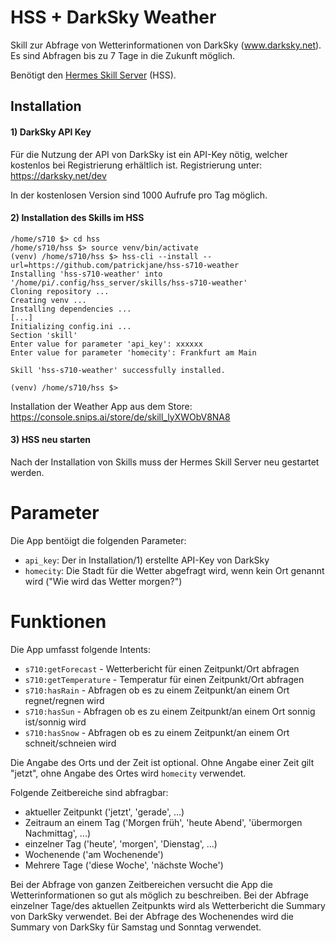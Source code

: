 # HSS + DarkSky Weather

Skill zur Abfrage von Wetterinformationen von DarkSky (www.darksky.net). Es sind Abfragen bis zu 7 Tage in die Zukunft möglich.

Benötigt den [Hermes Skill Server](https://github.com/patrickjane/hss-server) (HSS).

## Installation

#### 1) DarkSky API Key

Für die Nutzung der API von DarkSky ist ein API-Key nötig, welcher kostenlos bei Registrierung erhältlich ist. Registrierung unter: https://darksky.net/dev

In der kostenlosen Version sind 1000 Aufrufe pro Tag möglich.

#### 2) Installation des Skills im HSS

```
/home/s710 $> cd hss
/home/s710/hss $> source venv/bin/activate
(venv) /home/s710/hss $> hss-cli --install --url=https://github.com/patrickjane/hss-s710-weather
Installing 'hss-s710-weather' into '/home/pi/.config/hss_server/skills/hss-s710-weather'
Cloning repository ...
Creating venv ...
Installing dependencies ...
[...]
Initializing config.ini ...
Section 'skill'
Enter value for parameter 'api_key': xxxxxx
Enter value for parameter 'homecity': Frankfurt am Main

Skill 'hss-s710-weather' successfully installed.

(venv) /home/s710/hss $>
```

Installation der Weather App aus dem Store: https://console.snips.ai/store/de/skill_lyXWObV8NA8

#### 3) HSS neu starten

Nach der Installation von Skills muss der Hermes Skill Server neu gestartet werden.

# Parameter

Die App bentöigt die folgenden Parameter:

- `api_key`: Der in Installation/1) erstellte API-Key von DarkSky
- `homecity`: Die Stadt für die Wetter abgefragt wird, wenn kein Ort genannt wird ("Wie wird das Wetter morgen?")

# Funktionen

Die App umfasst folgende Intents:

- `s710:getForecast` - Wetterbericht für einen Zeitpunkt/Ort abfragen
- `s710:getTemperature` - Temperatur für einen Zeitpunkt/Ort abfragen
- `s710:hasRain` - Abfragen ob es zu einem Zeitpunkt/an einem Ort regnet/regnen wird
- `s710:hasSun` - Abfragen ob es zu einem Zeitpunkt/an einem Ort sonnig ist/sonnig wird
- `s710:hasSnow` - Abfragen ob es zu einem Zeitpunkt/an einem Ort schneit/schneien wird

Die Angabe des Orts und der Zeit ist optional. Ohne Angabe einer Zeit gilt "jetzt", ohne Angabe des Ortes wird  `homecity` verwendet.

Folgende Zeitbereiche sind abfragbar:

- aktueller Zeitpunkt ('jetzt', 'gerade', ...)
- Zeitraum an einem Tag ('Morgen früh', 'heute Abend', 'übermorgen Nachmittag', ...)
- einzelner Tag ('heute', 'morgen', 'Dienstag', ...)
- Wochenende ('am Wochenende')
- Mehrere Tage ('diese Woche', 'nächste Woche')

Bei der Abfrage von ganzen Zeitbereichen versucht die App die Wetterinformationen so gut als möglich zu beschreiben. Bei der Abfrage einzelner Tage/des aktuellen Zeitpunkts wird als Wetterbericht die Summary von DarkSky verwendet.
Bei der Abfrage des Wochenendes wird die Summary von DarkSky für Samstag und Sonntag verwendet.

